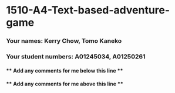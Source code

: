 # 1510-A4-Text-based-adventure-game

### Your names: Kerry Chow, Tomo Kaneko

### Your student numbers: A01245034, A01250261

#### ** Add any comments for me below this line **

#### ** Add any comments for me above this line **
